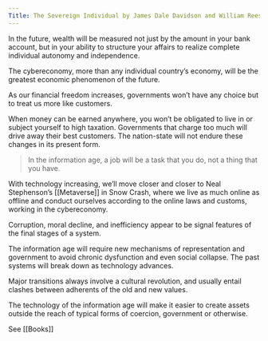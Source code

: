 ```yaml
--- 
Title: The Sovereign Individual by James Dale Davidson and William Rees-Mogg
---
```


In the future, wealth will be measured not just by the amount in your bank account, but in your ability to structure your affairs to realize complete individual autonomy and independence.

The cybereconomy, more than any individual country’s economy, will be the greatest economic phenomenon of the future.

As our financial freedom increases, governments won’t have any choice but to treat us more like customers.

When money can be earned anywhere, you won’t be obligated to live in or subject yourself to high taxation. Governments that charge too much will drive away their best customers. The nation-state will not endure these changes in its present form.

> In the information age, a job will be a task that you do, not a thing that you have.

With technology increasing, we’ll move closer and closer to Neal Stephenson’s [[Metaverse]] in Snow Crash, where we live as much online as offline and conduct ourselves according to the online laws and customs, working in the cybereconomy.

Corruption, moral decline, and inefficiency appear to be signal features of the final stages of a system.

The information age will require new mechanisms of representation and government to avoid chronic dysfunction and even social collapse. The past systems will break down as technology advances.

Major transitions always involve a cultural revolution, and usually entail clashes between adherents of the old and new values.

The technology of the information age will make it easier to create assets outside the reach of typical forms of coercion, government or otherwise.

See [[Books]] 
